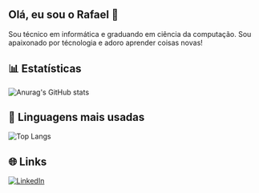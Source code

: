 
## Olá, eu sou o Rafael 👋
Sou técnico em informática e graduando em ciência da computação. Sou apaixonado por técnologia e adoro aprender coisas novas!

## 📊 Estatísticas
![Anurag's GitHub stats](https://github-readme-stats.vercel.app/api?username=Raafaael&show_icons=true&theme=dark&hide_title=true)

## 👾 Linguagens mais usadas
![Top Langs](https://github-readme-stats.vercel.app/api/top-langs/?username=Raafaael&layout=compact&theme=dark&hide_title=true)

## 🌐 Links
[![LinkedIn](https://img.shields.io/badge/linkedin-%230077B5.svg?style=for-the-badge&logo=linkedin&logoColor=white)](https://www.linkedin.com/in/raafaael/) 
